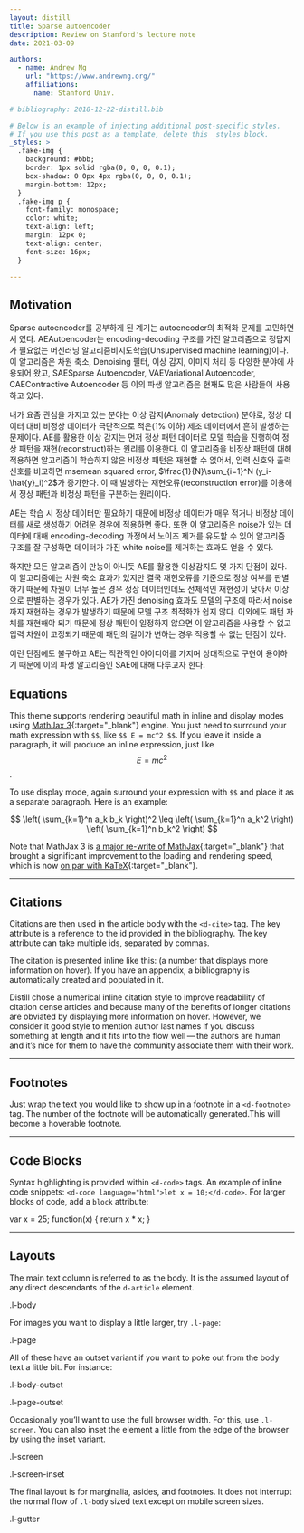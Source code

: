 ```yaml
---
layout: distill
title: Sparse autoencoder
description: Review on Stanford's lecture note
date: 2021-03-09

authors:
  - name: Andrew Ng
    url: "https://www.andrewng.org/"
    affiliations:
      name: Stanford Univ.

# bibliography: 2018-12-22-distill.bib

# Below is an example of injecting additional post-specific styles.
# If you use this post as a template, delete this _styles block.
_styles: >
  .fake-img {
    background: #bbb;
    border: 1px solid rgba(0, 0, 0, 0.1);
    box-shadow: 0 0px 4px rgba(0, 0, 0, 0.1);
    margin-bottom: 12px;
  }
  .fake-img p {
    font-family: monospace;
    color: white;
    text-align: left;
    margin: 12px 0;
    text-align: center;
    font-size: 16px;
  }

---
```


## Motivation

Sparse autoencoder를 공부하게 된 계기는 autoencoder의 최적화 문제를 고민하면서 였다.
AE<d-footnote>Autoencoder</d-footnote>는 encoding-decoding 구조를 가진 알고리즘으로 
정답지가 필요없는 머신러닝 알고리즘<d-footnote>비지도학습(Unsupervised machine learning)</d-footnote>이다.
이 알고리즘은 차원 축소, Denoising 필터, 이상 감지, 이미지 처리 등 다양한 분야에 사용되어 왔고, 
SAE<d-footnote>Sparse Autoencoder</d-footnote>, VAE<d-footnote>Variational Autoencoder</d-footnote>, 
CAE<d-footnote>Contractive Autoencoder</d-footnote> 등 이의 파생 알고리즘은 현재도 많은 사람들이 사용하고 있다.   

내가 요즘 관심을 가지고 있는 분야는 이상 감지(Anomaly detection) 분야로, 
정상 데이터 대비 비정상 데이터가 극단적으로 적은(1% 이하)
제조 데이터에서 흔히 발생하는 문제이다.
AE를 활용한 이상 감지는 먼저 정상 패턴 데이터로 모델 학습을 진행하여
정상 패턴을 재현(reconstruct)하는 원리를 이용한다. 
 이 알고리즘을 비정상 패턴에 대해 적용하면 알고리즘이 학습하지 않은 비정상 패턴은 재현할 수 없어서, 
 입력 신호와 출력신호를 비교하면 
 mse<d-footnote>mean squared error, $\frac{1}{N}\sum_{i=1}^N (y_i-\hat{y}_i)^2$</d-footnote>가 증가한다. 
 이 때 발생하는 재현오류(reconstruction error)를 이용해서 정상 패턴과 비정상 패턴을 구분하는 원리이다.

AE는 학습 시 정상 데이터만 필요하기 때문에 비정상 데이터가 매우 적거나 비정상 데이터를 새로 생성하기 어려운 경우에
적용하면 좋다. 또한 이 알고리즘은 noise가 있는 데이터에 대해 encoding-decoding 과정에서 노이즈 제거를 유도할 수 있어
알고리즘 구조를 잘 구성하면 데이터가 가진 white noise를 제거하는 효과도 얻을 수 있다. 

하지만 모든 알고리즘이 만능이 아니듯 AE를 활용한 이상감지도 몇 가지 단점이 있다. 이 알고리즘에는 차원 축소 효과가 있지만 
결국 재현오류를 기준으로 정상 여부를 판별하기 때문에 차원이 너무 높은 경우
정상 데이터인데도 전체적인 재현성이 낮아서 이상으로 판별하는 경우가 있다.
AE가 가진 denoising 효과도 모델의 구조에 따라서 noise까지 재현하는 경우가 발생하기 때문에 모델 구조 최적화가 쉽지 않다. 
이외에도 패턴 자체를 재현해야 되기 때문에 정상 패턴이 일정하지 않으면 이 알고리즘을 사용할 수 없고 입력 차원이 고정되기 때문에
패턴의 길이가 변하는 경우 적용할 수 없는 단점이 있다.

이런 단점에도 불구하고 AE는 직관적인 아이디어를 가지며 상대적으로 구현이 용이하기 때문에 이의 파생 알고리즘인 SAE에 대해 다루고자 한다.



## Equations

This theme supports rendering beautiful math in inline and display modes using [MathJax 3](https://www.mathjax.org/){:target="\_blank"} engine.
You just need to surround your math expression with `$$`, like `$$ E = mc^2 $$`.
If you leave it inside a paragraph, it will produce an inline expression, just like $$ E = mc^2 $$.

To use display mode, again surround your expression with `$$` and place it as a separate paragraph.
Here is an example:

$$
\left( \sum_{k=1}^n a_k b_k \right)^2 \leq \left( \sum_{k=1}^n a_k^2 \right) \left( \sum_{k=1}^n b_k^2 \right)
$$

Note that MathJax 3 is [a major re-write of MathJax](https://docs.mathjax.org/en/latest/upgrading/whats-new-3.0.html){:target="\_blank"} that brought a significant improvement to the loading and rendering speed, which is now [on par with KaTeX](http://www.intmath.com/cg5/katex-mathjax-comparison.php){:target="\_blank"}.


***

## Citations

Citations are then used in the article body with the `<d-cite>` tag.
The key attribute is a reference to the id provided in the bibliography.
The key attribute can take multiple ids, separated by commas.

The citation is presented inline like this: <d-cite key="gregor2015draw"></d-cite> (a number that displays more information on hover).
If you have an appendix, a bibliography is automatically created and populated in it.

Distill chose a numerical inline citation style to improve readability of citation dense articles and because many of the benefits of longer citations are obviated by displaying more information on hover.
However, we consider it good style to mention author last names if you discuss something at length and it fits into the flow well — the authors are human and it’s nice for them to have the community associate them with their work.

***

## Footnotes

Just wrap the text you would like to show up in a footnote in a `<d-footnote>` tag.
The number of the footnote will be automatically generated.<d-footnote>This will become a hoverable footnote.</d-footnote>

***

## Code Blocks

Syntax highlighting is provided within `<d-code>` tags.
An example of inline code snippets: `<d-code language="html">let x = 10;</d-code>`.
For larger blocks of code, add a `block` attribute:

<d-code block language="javascript">
  var x = 25;
  function(x) {
    return x * x;
  }
</d-code>

***

## Layouts

The main text column is referred to as the body.
It is the assumed layout of any direct descendants of the `d-article` element.

<div class="fake-img l-body">
  <p>.l-body</p>
</div>

For images you want to display a little larger, try `.l-page`:

<div class="fake-img l-page">
  <p>.l-page</p>
</div>

All of these have an outset variant if you want to poke out from the body text a little bit.
For instance:

<div class="fake-img l-body-outset">
  <p>.l-body-outset</p>
</div>

<div class="fake-img l-page-outset">
  <p>.l-page-outset</p>
</div>

Occasionally you’ll want to use the full browser width.
For this, use `.l-screen`.
You can also inset the element a little from the edge of the browser by using the inset variant.

<div class="fake-img l-screen">
  <p>.l-screen</p>
</div>
<div class="fake-img l-screen-inset">
  <p>.l-screen-inset</p>
</div>

The final layout is for marginalia, asides, and footnotes.
It does not interrupt the normal flow of `.l-body` sized text except on mobile screen sizes.

<div class="fake-img l-gutter">
  <p>.l-gutter</p>
</div>
